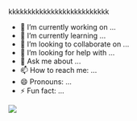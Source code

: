 kkkkkkkkkkkkkkkkkkkkkkkkkk
- 🔭 I’m currently working on ...
- 🌱 I’m currently learning ...
- 👯 I’m looking to collaborate on ...
- 🤔 I’m looking for help with ...
- 💬 Ask me about ...
- 📫 How to reach me: ...
- 😄 Pronouns: ...
- ⚡ Fun fact: ...

<picture>
<source
  srcset="https://github-readme-stats.vercel.app/api?username=cindykanashiro&show_icons=true&title_color=#9FFF33"
  media="(prefers-color-scheme: dark)"
/>
<source
  srcset="https://github-readme-stats.vercel.app/api?username=cindykanashiro&show_icons=true"
  media="(prefers-color-scheme: light), (prefers-color-scheme: no-preference)"
/>
<img src="https://github-readme-stats.vercel.app/api?username=cindykanashiro&show_icons=true" />
</picture>
